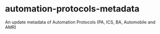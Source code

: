 # automation-protocols-metadata
An update metadata of Automation Protocols (PA, ICS, BA, Automobile and AMR) 
